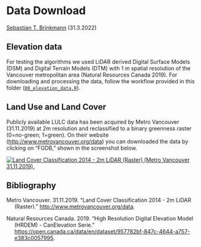 Data Download
================
[Sebastian T. Brinkmann](https://orcid.org/0000-0001-9835-7347)
(31.3.2022)

## Elevation data

For testing the algorithms we used LiDAR derived Digital Surface Models
(DSM) and Digital Terrain Models (DTM) with 1 m spatial resolution of
the Vancouver metropolitan area (Natural Resources Canada 2019). For
downloading and processing the data, follow the workflow provided in
this folder
([`00_elevation_data.R`](https://github.com/STBrinkmann/protoVS/blob/main/docs/workflows/00_Data/00_elevation_data.R)).

## Land Use and Land Cover

Publicly available LULC data has been acquired by Metro Vancouver
(31.11.2019) at 2m resolution and reclassified to a binary greenness
raster (0=no-green; 1=green). On their website
(<http://www.metrovancouver.org/data>) you can downloaded the data by
clicking on “FGDB,” shown in the screenshot below.

[![Land Cover Classification 2014 - 2m LiDAR (Raster) (Metro Vancouver
31.11.2019).](metroVancouver.PNG)](http://www.metrovancouver.org/data)

## Bibliography

<div id="refs" class="references csl-bib-body hanging-indent">

<div id="ref-MetroVancouver.31.11.2019" class="csl-entry">

Metro Vancouver. 31.11.2019. “Land Cover Classification 2014 - 2m LiDAR
(Raster).” <http://www.metrovancouver.org/data>.

</div>

<div id="ref-NaturalResourcesCanada.2019" class="csl-entry">

Natural Resources Canada. 2019. “High Resolution Digital Elevation Model
(HRDEM) - CanElevation Serie.”
<https://open.canada.ca/data/en/dataset/957782bf-847c-4644-a757-e383c0057995>.

</div>

</div>
